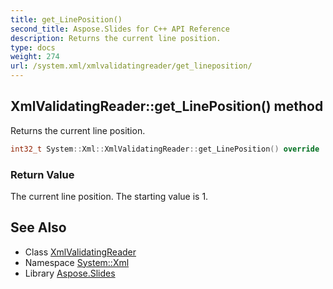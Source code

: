 ```yaml
---
title: get_LinePosition()
second_title: Aspose.Slides for C++ API Reference
description: Returns the current line position.
type: docs
weight: 274
url: /system.xml/xmlvalidatingreader/get_lineposition/
---
```

## XmlValidatingReader::get_LinePosition() method


Returns the current line position.

```cpp
int32_t System::Xml::XmlValidatingReader::get_LinePosition() override
```


### Return Value

The current line position. The starting value is 1.

## See Also

* Class [XmlValidatingReader](../)
* Namespace [System::Xml](../../)
* Library [Aspose.Slides](../../../)